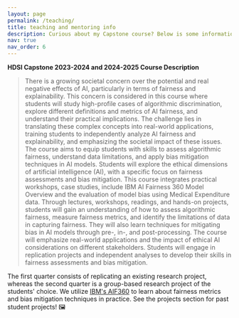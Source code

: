 ```yaml
---
layout: page
permalink: /teaching/
title: teaching and mentoring info
description: Curious about my Capstone course? Below is some information about it!
nav: true
nav_order: 6
---
```


**HDSI Capstone 2023-2024 and 2024-2025 Course Description**

> There is a growing societal concern over the potential and real negative effects of AI, particularly in terms of fairness and explainability. This concern is considered in this course where students will study high-profile cases of algorithmic discrimination, explore different definitions and metrics of AI fairness, and understand their practical implications. The challenge lies in translating these complex concepts into real-world applications, training students to independently analyze AI fairness and explainability, and emphasizing the societal impact of these issues. The course aims to equip students with skills to assess algorithmic fairness, understand data limitations, and apply bias mitigation techniques in AI models. Students will explore the ethical dimensions of artificial intelligence (AI), with a specific focus on fairness assessments and bias mitigation. This course integrates practical workshops, case studies, include IBM AI Fairness 360 Model Overview and the evaluation of model bias using Medical Expenditure data. Through lectures, workshops, readings, and hands-on projects, students will gain an understanding of how to assess algorithmic fairness, measure fairness metrics, and identify the limitations of data in capturing fairness. They will also learn techniques for mitigating bias in AI models through pre-, in-, and post-processing. The course will emphasize real-world applications and the impact of ethical AI considerations on different stakeholders. Students will engage in replication projects and independent analyses to develop their skills in fairness assessments and bias mitigation.

The first quarter consists of replicating an existing research project, whereas the second quarter is a group-based research project of the students' choice. We utilize [IBM's AIF360](https://aif360.res.ibm.com/) to learn about fairness metrics and bias mitigation techniques in practice. See the projects section for past student projects! 🖼️
